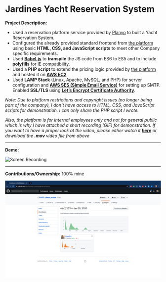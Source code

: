 # Jardines Yacht Reservation System

**Project Description:** 
* Used a reservation platform service provided by [Planyo](https://www.planyo.com/) to built a Yacht Reservation System.
* Configured the already provided standard frontend from [the platform](https://www.planyo.com/) using basic **HTML, CSS, and JavaScript scripts** to meet other Company specific requirements.
* Used **[Babel.js](https://babeljs.io/)** to **transpile** the JS code from ES6 to ES5 and to include **polyfills** for IE compatibility.
* Used  a **PHP script** to extend the pricing logic provided by [the platform](https://www.planyo.com/) and hosted it on **[AWS EC2](https://aws.amazon.com/ec2/)**.
* Used **LAMP Stack** (Linux, Apache, MySQL, and PHP) for server configuration and **[AWS SES (Simple Email Service)](https://aws.amazon.com/ses/)** for setting up SMTP. Enabled **SSL/TLS** using **[Let’s Encrypt Certificate Authority](https://letsencrypt.org/)**.

*Note: Due to platform restrictions and copyright issues (no longer being part of the company), I don't have access to HTML, CSS, and JavaScript scripts for demonstration. I can only share the PHP script I wrote.*

*Also, the platform is for internal employees only and not for general public which is why I have attached a short recording  (GIF) for demonstration. If you want to have a proper look at the video, please either watch it **[here]()** or download the **.mov** video file from above*

---

**Demo:**

![Screen Recording](https://github.com/Ebbi53/past_projects_demos/blob/master/4.%20Yacht%20Reservation%20System/Screen%20Recording%202020-01-24%20at%208.25.00%20PM.gif)

---

**Contributions/Ownership:** 100% mine

![Screen Capture](https://github.com/Ebbi53/past_projects_demos/blob/master/4.%20Yacht%20Reservation%20System/Screenshot%202020-01-25%20at%201.50.49%20AM.png)
